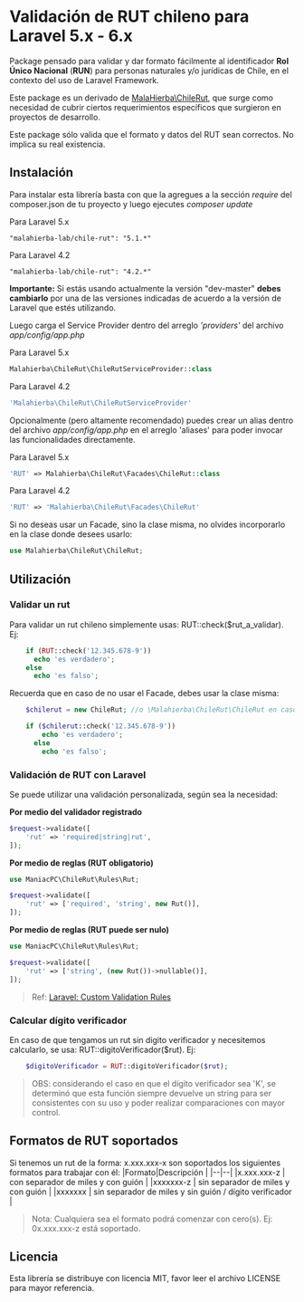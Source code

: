 
# Validación de RUT chileno para Laravel 5.x - 6.x

Package pensado para validar y dar formato fácilmente al identificador **Rol Único Nacional** (**RUN**) para personas naturales y/o jurídicas de Chile, en el contexto del uso de Laravel Framework. 

Este package es un derivado de [MalaHierba\ChileRut](https://github.com/malahierba-lab/chile-rut), que surge como necesidad de cubrir ciertos requerimientos específicos que surgieron en proyectos de desarrollo.

Este package sólo valida que el formato y datos del RUT sean correctos. No implica su real existencia.

## Instalación

Para instalar esta librería basta con que la agregues a la sección *require* del composer.json de tu proyecto y luego ejecutes *composer update*

Para Laravel 5.x

    "malahierba-lab/chile-rut": "5.1.*"

Para Laravel 4.2

    "malahierba-lab/chile-rut": "4.2.*"

**Importante:** Si estás usando actualmente la versión "dev-master" **debes cambiarlo** por una de las versiones indicadas de acuerdo a la versión de Laravel que estés utilizando.

Luego carga el Service Provider dentro del arreglo *'providers'* del archivo *app/config/app.php*

Para Laravel 5.x
```php
Malahierba\ChileRut\ChileRutServiceProvider::class
```

Para Laravel 4.2
```php
'Malahierba\ChileRut\ChileRutServiceProvider'
```
Opcionalmente (pero altamente recomendado) puedes crear un alias dentro del archivo *app/config/app.php* en el arreglo 'aliases' para poder invocar las funcionalidades directamente.

Para Laravel 5.x
```php
'RUT' => Malahierba\ChileRut\Facades\ChileRut::class
```
Para Laravel 4.2
```php
'RUT' => 'Malahierba\ChileRut\Facades\ChileRut'
```
Si no deseas usar un Facade, sino la clase misma, no olvides incorporarlo en la clase donde desees usarlo:
```php
use Malahierba\ChileRut\ChileRut;
```
## Utilización

### Validar un rut

Para validar un rut chileno simplemente usas: RUT::check($rut_a_validar). Ej:
```php
    if (RUT::check('12.345.678-9'))
      echo 'es verdadero';
    else
      echo 'es falso';
```
Recuerda que en caso de no usar el Facade, debes usar la clase misma:
```php
    $chilerut = new ChileRut; //o \Malahierba\ChileRut\ChileRut en caso de que no hayas importado la clase

    if ($chilerut::check('12.345.678-9'))
        echo 'es verdadero';
      else
        echo 'es falso';
```
### Validación de RUT con Laravel

Se puede utilizar una validación personalizada, según sea la necesidad:

**Por medio del validador registrado**
```php
$request->validate([
    'rut' => 'required|string|rut',
]);
```
**Por medio de reglas (RUT obligatorio)**
```php
use ManiacPC\ChileRut\Rules\Rut;

$request->validate([
    'rut' => ['required', 'string', new Rut()],
]);
```
**Por medio de reglas (RUT puede ser nulo)**
```php
use ManiacPC\ChileRut\Rules\Rut;

$request->validate([
    'rut' => ['string', (new Rut())->nullable()],
]);
```


> Ref: [Laravel: Custom Validation Rules](https://laravel.com/docs/validation#custom-validation-rules)

### Calcular dígito verificador

En caso de que tengamos un rut sin digito verificador y necesitemos calcularlo, se usa: RUT::digitoVerificador($rut). Ej:
```php
    $digitoVerificador = RUT::digitoVerificador($rut);
```
> OBS: considerando el caso en que el dígito verificador sea 'K', se
> determinó que esta función siempre devuelve un string para ser
> consistentes con su uso y poder realizar comparaciones con mayor
> control.

## Formatos de RUT soportados

Si tenemos un rut de la forma: x.xxx.xxx-x son soportados los siguientes formatos para trabajar con él:
|Formato|Descripción  |
|--|--|
|x.xxx.xxx-z  | con separador de miles y con guión  |
|xxxxxxx-z    | sin separador de miles y con guión  |
|xxxxxxx      | sin separador de miles y sin guión / dígito verificador  |

> Nota: Cualquiera sea el formato podrá comenzar con cero(s). Ej: 0x.xxx.xxx-z está soportado.


## Licencia

Esta librería se distribuye con licencia MIT, favor leer el archivo LICENSE para mayor referencia.
